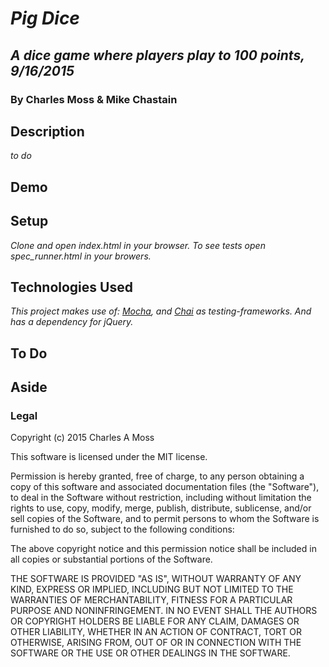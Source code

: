 # _Pig Dice_
## _A dice game where players play to 100 points, 9/16/2015_
### By Charles Moss & Mike Chastain
## Description
_to do_

## Demo

## Setup
_Clone and open index.html in your browser. To see tests open spec_runner.html in your browers._  

## Technologies Used
_This project makes use of: [Mocha](https://mochajs.org/), and [Chai](http://chaijs.com/) as testing-frameworks. And has a dependency for jQuery._

## To Do

## Aside

### Legal
Copyright (c) 2015 Charles A Moss

This software is licensed under the MIT license.

Permission is hereby granted, free of charge, to any person obtaining a copy of this software and associated documentation files (the "Software"), to deal in the Software without restriction, including without limitation the rights to use, copy, modify, merge, publish, distribute, sublicense, and/or sell copies of the Software, and to permit persons to whom the Software is furnished to do so, subject to the following conditions:

The above copyright notice and this permission notice shall be included in all copies or substantial portions of the Software.

THE SOFTWARE IS PROVIDED "AS IS", WITHOUT WARRANTY OF ANY KIND, EXPRESS OR IMPLIED, INCLUDING BUT NOT LIMITED TO THE WARRANTIES OF MERCHANTABILITY, FITNESS FOR A PARTICULAR PURPOSE AND NONINFRINGEMENT. IN NO EVENT SHALL THE AUTHORS OR COPYRIGHT HOLDERS BE LIABLE FOR ANY CLAIM, DAMAGES OR OTHER LIABILITY, WHETHER IN AN ACTION OF CONTRACT, TORT OR OTHERWISE, ARISING FROM, OUT OF OR IN CONNECTION WITH THE SOFTWARE OR THE USE OR OTHER DEALINGS IN THE SOFTWARE.
